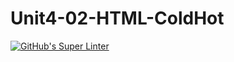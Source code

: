 # Unit4-02-HTML-ColdHot
[![GitHub's Super Linter](https://github.com/ICS20-Programming-Emilielsm/Unit4-02-HTML-ColdHot/workflows/GitHub's%20Super%20Linter/badge.svg)](https://github.com/ICS20-Programming-Emilielsm/Unit4-02-HTML-ColdHot/actions)